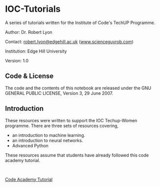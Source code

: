 # IOC-Tutorials
A series of tutorials written for the Institute of Code's TechUP Programme.

Author: Dr. Robert Lyon

Contact: robert.lyon@edgehill.ac.uk (www.scienceguyrob.com)

Institution: Edge Hill University

Version: 1.0
    
## Code & License
The code and the contents of this notebook are released under the GNU GENERAL PUBLIC LICENSE, Version 3, 29 June 2007.

## Introduction

These resources were written to support the IOC Techup-Women programme. There are three sets of resources covering,

* an introduction to machine learning.
* an introduction to neural networks.
* Advanced Python

These resources assume that students have already followed this code academy tutorial.

<br/>

[Code Academy Tutorial](https://www.codecademy.com/learn/learn-python-3)

<br/>

